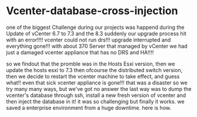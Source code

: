 # Vcenter-database-cross-injection
one of the biggest Challenge during our projects was happend during the Update of vCenter 6.7 to 7.3 and the 8.3 suddenly our upgrade process hit with an error!!!! vcenter could not run drs!!!
upgrade interrupted and everything gone!!! with about 370 Server that managed by vCenter we had just a damaged vcenter appliance that has no DRS and HA!!!!

so we findout that the promble was in the Hosts Esxi version, then we update the hosts esxi to 7.3 then ofcourse the distributed switch version, then we decide to restart the vcenter machine to take effect, and guess what!! even that sick vcenter appliance is gone!!!
that was a disaster so we try many many ways, but we've got no answer 
the last way was to dump the vcenter's database through ssh, install a new fresh version of vcenter and then inject the database in it! 
it was so challenging but finally it works.
we saved a enterprise environment from a huge downtime.
here is how.
